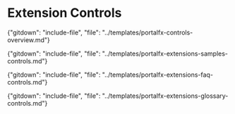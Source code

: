 
# Extension Controls


{"gitdown": "include-file", "file": "../templates/portalfx-controls-overview.md"}

{"gitdown": "include-file", "file": "../templates/portalfx-extensions-samples-controls.md"}
<!--
 gitdown": "include-file", "file": "../templates/portalfx-extensions-bp-controls.md"}
 -->

{"gitdown": "include-file", "file": "../templates/portalfx-extensions-faq-controls.md"}
    
{"gitdown": "include-file", "file": "../templates/portalfx-extensions-glossary-controls.md"}

